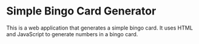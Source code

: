 # Simple Bingo Card Generator

This is a web application that generates a simple bingo card. It uses HTML and JavaScript to generate numbers in a bingo card.